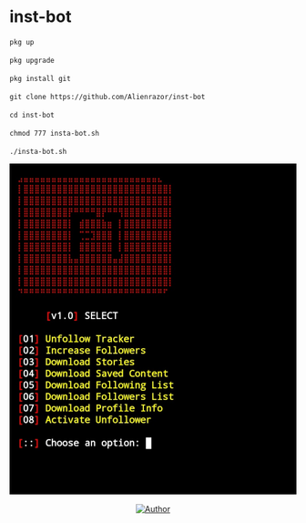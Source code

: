 # inst-bot


```
pkg up 

pkg upgrade

pkg install git 

git clone https://github.com/Alienrazor/inst-bot

cd inst-bot

chmod 777 insta-bot.sh

./insta-bot.sh
```



<p align="center">

<img src='https://github.com/Alienrazor/SS/blob/main/IMG_20230203_010250.JPG' >

<p align="center">
<a href="https://github.com/Alienrazor"><img title="Author" src="https://img.shields.io/badge/Author-Alienrazor-red.svg?style=for-the-badge&logo=github"></a>
